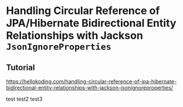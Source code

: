# Handling Circular Reference of JPA/Hibernate Bidirectional Entity Relationships with Jackson `JsonIgnoreProperties`

## Tutorial

https://hellokoding.com/handling-circular-reference-of-jpa-hibernate-bidirectional-entity-relationships-with-jackson-jsonignoreproperties/

test
test2
test3